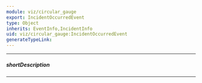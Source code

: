 ```yaml
---
module: viz/circular_gauge
export: IncidentOccurredEvent
type: Object
inherits: EventInfo,IncidentInfo
uid: viz/circular_gauge:IncidentOccurredEvent
generateTypeLink: 
---
```

---
##### shortDescription
<!-- Description goes here -->

---
<!-- Description goes here -->
